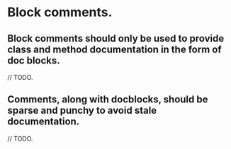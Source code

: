 # Block comments.

## Block comments should only be used to provide class and method documentation in the form of doc blocks.

// TODO.

## Comments, along with docblocks, should be sparse and punchy to avoid stale documentation.

// TODO.
